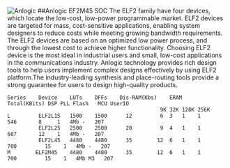 ![Anlogic](https://0.rc.xiniu.com/g2/M00/1A/CA/CgAGe1yCYjWAQjUDAAAXmE88dpg262.png?d=20181205152921)
##Anlogic EF2M45 SOC
The ELF2 family have four devices, which locate the low-cost, low-power programmable market. ELF2 devices are targeted for mass, cost-sensitive applications, enabling system designers to reduce costs while meeting growing bandwidth requirements.
The ELF2 devices are based on an optimized low power process, and through the lowest cost to achieve higher functionality. Choosing ELF2 device is the most ideal in industrial users and small, low-cost applications in the communications industry.
Anlogic technology provides rich design tools to help users implement complex designs effectively by using ELF2 platform.The industry-leading synthesis and place-routing tools provide a strong guarantee for users to design high-quality products.

    Series    Device    LUTs	DFFs	Dis-RAM(Kbs)	ERAM	       Total(KBits)	DSP	PLL	Flash	MCU	UserIO
    					                             9K 32K 128K 256K
    L         ELF2L15	1500	1500	  12	     6  3   1    1	    546	      8 	1	4Mb	-	207
	          ELF2L25	2500	2500	  20	     9  4   1    1	    607	      12	1	4Mb	-	207
	          ELF2L45	4480	4480      35	    12  6   1    1        700	      15	1	4Mb	-	207
    M	     ELF2M45	4480	4480	  35	    12  6   1    1        700	      15	1	4Mb	M3   207  
